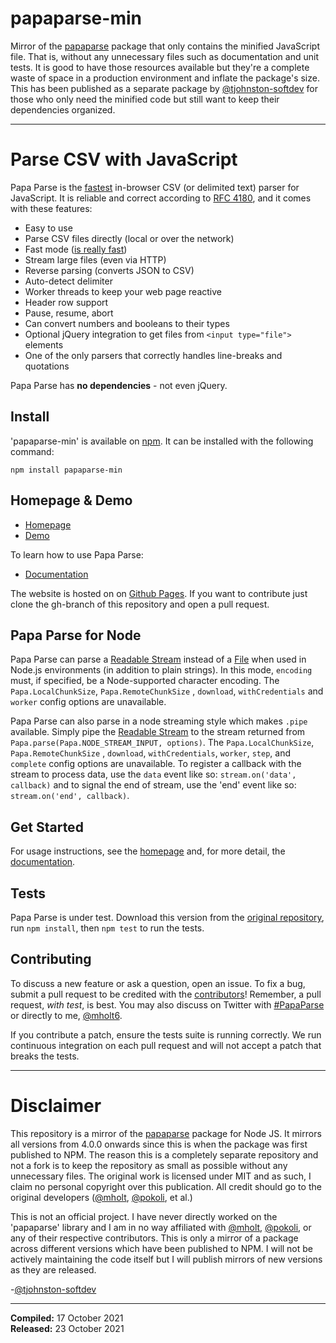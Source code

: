 # papaparse-min

Mirror of the [papaparse](https://www.npmjs.com/package/papaparse) package that only contains the minified JavaScript file. That is, without any unnecessary files such as documentation and unit tests. It is good to have those resources available but they're a complete waste of space in a production environment and inflate the package's size. This has been published as a separate package by [@tjohnston-softdev](https://github.com/tjohnston-softdev) for those who only need the minified code but still want to keep their dependencies organized.

---

Parse CSV with JavaScript
========================================

Papa Parse is the [fastest](http://jsperf.com/javascript-csv-parsers/4) in-browser CSV (or delimited text) parser for JavaScript. It is reliable and correct according to [RFC 4180](https://tools.ietf.org/html/rfc4180), and it comes with these features:

- Easy to use
- Parse CSV files directly (local or over the network)
- Fast mode ([is really fast](http://jsperf.com/javascript-csv-parsers/3))
- Stream large files (even via HTTP)
- Reverse parsing (converts JSON to CSV)
- Auto-detect delimiter
- Worker threads to keep your web page reactive
- Header row support
- Pause, resume, abort
- Can convert numbers and booleans to their types
- Optional jQuery integration to get files from `<input type="file">` elements
- One of the only parsers that correctly handles line-breaks and quotations

Papa Parse has **no dependencies** - not even jQuery.

Install
-------

'papaparse-min' is available on [npm](https://www.npmjs.com/package/papaparse-min). It
can be installed with the following command:

    npm install papaparse-min




Homepage & Demo
----------------

- [Homepage](http://papaparse.com)
- [Demo](http://papaparse.com/demo)

To learn how to use Papa Parse:

- [Documentation](http://papaparse.com/docs)

The website is hosted on on [Github Pages](https://pages.github.com/).  If
you want to contribute just clone the gh-branch of this repository and
open a pull request.


Papa Parse for Node
--------------------

Papa Parse can parse a [Readable Stream](https://nodejs.org/api/stream.html#stream_readable_streams) instead of a [File](https://www.w3.org/TR/FileAPI/) when used in Node.js environments (in addition to plain strings). In this mode, `encoding` must, if specified, be a Node-supported character encoding. The `Papa.LocalChunkSize`, `Papa.RemoteChunkSize` , `download`, `withCredentials` and `worker` config options are unavailable.

Papa Parse can also parse in a node streaming style which makes `.pipe` available.  Simply pipe the [Readable Stream](https://nodejs.org/api/stream.html#stream_readable_streams) to the stream returned from `Papa.parse(Papa.NODE_STREAM_INPUT, options)`.  The `Papa.LocalChunkSize`, `Papa.RemoteChunkSize` , `download`, `withCredentials`, `worker`, `step`, and `complete` config options are unavailable.  To register a callback with the stream to process data, use the `data` event like so: `stream.on('data', callback)` and to signal the end of stream, use the 'end' event like so: `stream.on('end', callback)`.

Get Started
-----------

For usage instructions, see the [homepage](http://papaparse.com) and, for more detail, the [documentation](http://papaparse.com/docs).

Tests
-----

Papa Parse is under test. Download this version from the [original repository](https://github.com/mholt/PapaParse/releases/tag/5.0.0-beta.0), run `npm install`, then `npm test` to run the tests.

Contributing
------------

To discuss a new feature or ask a question, open an issue. To fix a bug, submit a pull request to be credited with the [contributors](https://github.com/mholt/PapaParse/graphs/contributors)! Remember, a pull request, *with test*, is best. You may also discuss on Twitter with [#PapaParse](https://twitter.com/search?q=%23PapaParse&src=typd&f=realtime) or directly to me, [@mholt6](https://twitter.com/mholt6).

If you contribute a patch, ensure the tests suite is running correctly. We run continuous integration on each pull request and will not accept a patch that breaks the tests.


---

# Disclaimer

This repository is a mirror of the [papaparse](https://www.npmjs.com/package/papaparse) package for Node JS. It mirrors all versions from 4.0.0 onwards since this is when the package was first published to NPM. The reason this is a completely separate repository and not a fork is to keep the repository as small as possible without any unnecessary files. The original work is licensed under MIT and as such, I claim no personal copyright over this publication. All credit should go to the original developers ([@mholt](https://github.com/mholt), [@pokoli](https://github.com/pokoli), et al.)

This is not an official project. I have never directly worked on the 'papaparse' library and I am in no way affiliated with [@mholt](https://github.com/mholt), [@pokoli](https://github.com/pokoli), or any of their respective contributors. This is only a mirror of a package across different versions which have been published to NPM. I will not be actively maintaining the code itself but I will publish mirrors of new versions as they are released.

\-[@tjohnston-softdev](https://github.com/tjohnston-softdev)

---

**Compiled:** 17 October 2021  
**Released:** 23 October 2021
